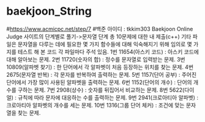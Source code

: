 # baekjoon_String
#https://www.acmicpc.net/step/7
#백준 아이디 : tkkim303
Baekjoon Online Judge 사이트의 단계별로 풀기->문자열 단계 총 10문제에 대한 내 제출(c++)
기타 파일은 문자열을 다루는 데에 필요한 몇 가지 함수들에 대해 익숙해지기 위해 임의로 몇 가지를 테스트 해 본 코드
각 파일마다 주석 있음.
1번 11654(아스키 코드) : 아스키 코드에 대해 알아보는 문제.
2번 11720(숫자의 합) : 정수를 문자열로 입력받는 문제.
3번 10809(알파벳 찾기) : 한 단어에서 각 알파벳이 처음 등장하는 위치를 찾는 문제.
4번 2675(문자열 반복) : 각 문자를 반복하여 출력하는 문제.
5번 1157(단어 공부) : 주어진 단어에서 가장 많이 사용된 알파벳을 출력하는 문제.
6번 1152(단어의 개수) : 단어의 개수를 구하는 문제.
7번 2908(상수) : 숫자를 뒤집어서 비교하는 문제.
8번 5622(다이얼) : 규칙에 따라 문자에 대응하는 수를 출력하는 문제.
9번 2941(크로아티아 알파벳) : 크로아티아 알파벳의 개수를 세는 문제.
10번 1316(그룹 단어 체커) : 조건에 맞는 문자열을 찾는 문제.
